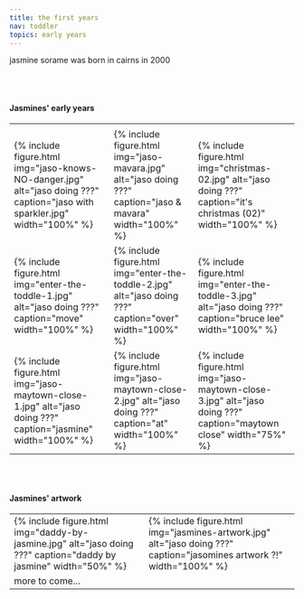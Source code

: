```yaml
---
title: the first years
nav: toddler
topics: early years
---
```


jasmine sorame was born in cairns in 2000

<br/>
<br/>

#### Jasmines' early years

<table>
  <tr>
    <td> </td>
    <td> </td>
    <td> </td>
  </tr>
  <tr>
    <td>{% include figure.html img="jaso-knows-NO-danger.jpg" alt="jaso doing ???" caption="jaso with sparkler.jpg" width="100%" %}</td>
    <td>{% include figure.html img="jaso-mavara.jpg" alt="jaso doing ???" caption="jaso & mavara" width="100%" %}</td>
    <td>{% include figure.html img="christmas-02.jpg" alt="jaso doing ???" caption="it's christmas (02)" width="100%" %}</td>
  </tr>
  <tr>
    <td>{% include figure.html img="enter-the-toddle-1.jpg" alt="jaso doing ???" caption="move" width="100%" %}</td>
    <td>{% include figure.html img="enter-the-toddle-2.jpg" alt="jaso doing ???" caption="over" width="100%" %}</td>
    <td>{% include figure.html img="enter-the-toddle-3.jpg" alt="jaso doing ???" caption="bruce lee" width="100%" %}</td>
  </tr>
  <tr>
    <td>{% include figure.html img="jaso-maytown-close-1.jpg" alt="jaso doing ???" caption="jasmine" width="100%" %}</td>
    <td>{% include figure.html img="jaso-maytown-close-2.jpg" alt="jaso doing ???" caption="at" width="100%" %}</td>
    <td>{% include figure.html img="jaso-maytown-close-3.jpg" alt="jaso doing ???" caption="maytown close" width="75%" %}</td>
  </tr>
 </table>

<br/><br/>

#### Jasmines' artwork

<table>
  <tr>
    <td>{% include figure.html img="daddy-by-jasmine.jpg" alt="jaso doing ???" caption="daddy by jasmine" width="50%" %}</td>
    <td>{% include figure.html img="jasmines-artwork.jpg" alt="jaso doing ???" caption="jasomines artwork ?!" width="100%" %}</td>
  </tr>
  <tr>
    <td>more to come...</td>
    <td></td>
  </tr>
</table>
